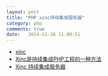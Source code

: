 ```yaml
---
layout: post
title: "PHP xinc持续集成服务器"
category: php
comments: true
date:   2014-11-28 11:00:51
---
```



- [xinc](https://code.google.com/p/xinc/)
- [Xinc是持续集成PHP工程的一种方法](http://why100000.com/Htmls/tabPHP568.htm)
- [Xinc 持续集成服务器](http://www1.huachu.com.cn/read/readbookinfo.asp?sectionid=1000000027)

